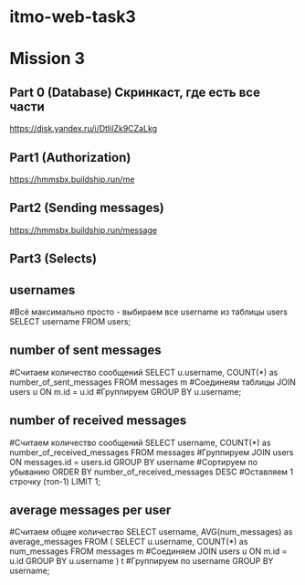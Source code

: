 # itmo-web-task3
# Mission 3
## Part 0 (Database) Скринкаст, где есть все части
https://disk.yandex.ru/i/DtIilZk9CZaLkg
## Part1 (Authorization)
https://hmmsbx.buildship.run/me
## Part2 (Sending messages)
https://hmmsbx.buildship.run/message
## Part3 (Selects)
## usernames
#Всё максимально просто - выбираем все username из таблицы users
SELECT username FROM users;

## number of sent messages
#Считаем количество сообщений
SELECT u.username, COUNT(*) as number_of_sent_messages
FROM messages m
#Соединеям таблицы 
JOIN users u ON m.id = u.id
#Группируем
GROUP BY u.username;

## number of received messages
#Считаем количество сообщений
SELECT username, COUNT(*) as number_of_received_messages
FROM messages
#Группируем
JOIN users ON messages.id = users.id
GROUP BY username
#Сортируем по убыванию
ORDER BY number_of_received_messages DESC
#Оставляем 1 строчку (топ-1)
LIMIT 1;

## average messages per user
#Считаем общее количество
SELECT username, AVG(num_messages) as average_messages
FROM (
    SELECT u.username, COUNT(*) as num_messages
    FROM messages m
    #Соединяем
    JOIN users u ON m.id = u.id
    GROUP BY u.username
) t
#Группируем по username
GROUP BY username;
